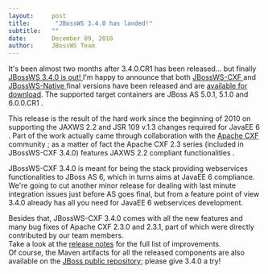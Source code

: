 ```yaml
---
layout:     post
title:       "JBossWS 3.4.0 has landed!"
subtitle:   ""
date:       December 09, 2010
author:     JBossWS Team
---
```



It&#39;s been almost two months after 3.4.0.CR1 has been released... but finally [
JBossWS 3.4.0 is out!
](http://jboss.org/jbossws) I&#39;m happy to announce that both [
JBossWS-CXF
](http://download.jboss.org/jbossws/ReleaseNotes-jbossws-cxf-3.4.0.GA.txt) and [
JBossWS-Native
](http://download.jboss.org/jbossws/ReleaseNotes-jbossws-native-3.4.0.GA.txt) final versions have been released and are [available for download](http://jboss.org/jbossws/downloads). The supported target containers are 
JBoss AS 5.0.1, 5.1.0 and 6.0.0.CR1
.  

This release is the result of the hard work since the beginning of 2010 on supporting the 
JAXWS 2.2
 and 
JSR 109 v.1.3
 changes required for 
JavaEE 6
. Part of the work actually came through collaboration with the 
[Apache CXF](http://cxf.apache.org/) community
; as a matter of fact the Apache CXF 2.3 series (included in JBossWS-CXF 3.4.0) features 
JAXWS 2.2 compliant functionalities
.  

JBossWS-CXF 3.4.0 is meant for being the stack providing webservices functionalities to JBoss AS 6, which in turns aims at JavaEE 6 compliance. We&#39;re going to cut another minor release for dealing with last minute integration issues just before AS goes final, but from a feature point of view 3.4.0 already has all you need for JavaEE 6 webservices development.  

Besides that, JBossWS-CXF 3.4.0 comes with all the new features and many bug fixes of Apache CXF 2.3.0 and 2.3.1, part of which were directly contributed by our team members.  
Take a look at the [release notes](http://download.jboss.org/jbossws/ReleaseNotes-jbossws-cxf-3.4.0.GA.txt) for the full list of improvements.  
Of course, the Maven artifacts for all the released components are also available on the [JBoss public repository](https://repository.jboss.org/nexus/content/groups/public/org/jboss/ws/); please give 3.4.0 a try!




